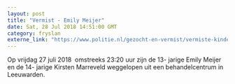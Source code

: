 ```yaml
---
layout: post
title: "Vermist - Emily Meijer"
date: Sat, 28 Jul 2018 14:51:00 GMT
category: fryslan
externe_link: "https://www.politie.nl/gezocht-en-vermist/vermiste-kinderen/2018/juli/emily-meijer.html"
---
```


Op vrijdag 27 juli 2018  omstreeks 23:20 uur zijn de 13- jarige Emily Meijer en de 14- jarige Kirsten Marreveld weggelopen uit een behandelcentrum in Leeuwarden.
